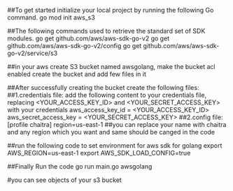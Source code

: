 ##To get started initialize your local project by running the following Go command.
go mod init aws_s3

##The following commands used to retrieve the standard set of SDK modules.
go get github.com/aws/aws-sdk-go-v2
go get github.com/aws/aws-sdk-go-v2/config
go get github.com/aws/aws-sdk-go-v2/service/s3

##in your aws create S3 bucket named awsgolang, make the bucket acl enabled create the bucket and add few files in it


##After successfully creating the bucket create the following files:
##1.credentials file: add the following content to your credentials file, replacing <YOUR_ACCESS_KEY_ID> and <YOUR_SECRET_ACCESS_KEY> with your credentials
aws_access_key_id = <YOUR_ACCESS_KEY_ID>
aws_secret_access_key = <YOUR_SECRET_ACCESS_KEY> 
##2.config file: 
[profile chaitra]
region=us-east-1
##you can replace your name with chaitra and any region which you want and same should be canged in the code

##run the following code to set environment for aws sdk for golang
export AWS_REGION=us-east-1
export AWS_SDK_LOAD_CONFIG=true

##Finally Run the code
go run main.go awsgolang

#you can see objects of your s3 bucket
